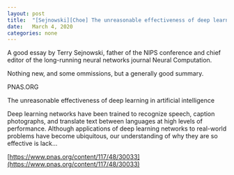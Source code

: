 ```yaml
---
layout: post
title:  "[Sejnowski][Choe] The unreasonable effectiveness of deep learning in AI - Terry Sejnowski"
date:   March 4, 2020
categories: none
---
```




A good essay by Terry Sejnowski, father of the NIPS conference and chief editor of the long-running neural networks journal Neural Computation. 

Nothing new, and some ommissions, but a generally good summary. 






PNAS.ORG

The unreasonable effectiveness of deep learning in artificial intelligence

Deep learning networks have been trained to recognize speech, caption photographs, and translate text between languages at high levels of performance. Although applications of deep learning networks to real-world problems have become ubiquitous, our understanding of why they are so effective is lack...





[https://www.pnas.org/content/117/48/30033](https://www.pnas.org/content/117/48/30033)



 

